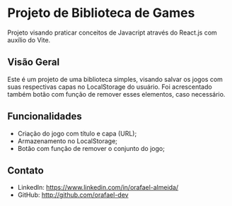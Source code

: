 # Projeto de Biblioteca de Games

Projeto visando praticar conceitos de Javacript através do React.js com auxílio do Vite.

## Visão Geral

Este é um projeto de uma biblioteca simples, visando salvar os jogos com suas respectivas capas no LocalStorage do usuário.
Foi acrescentado também botão com função de remover esses elementos, caso necessário.

## Funcionalidades

- Criação do jogo com título e capa (URL);
- Armazenamento no LocalStorage;
- Botão com função de remover o conjunto do jogo;

## Contato

- LinkedIn: https://www.linkedin.com/in/orafael-almeida/
- GitHub: http://github.com/orafael-dev
